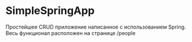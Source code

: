 # SimpleSpringApp
Простейшее CRUD приложение написанное с использованием Spring.
Весь функционал расположен на странице /people

